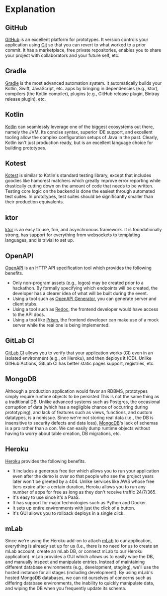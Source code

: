 # Explanation

## GitHub

[GitHub](https://github.com/) is an excellent platform for prototypes. It version controls your application using [Git](https://git-scm.com/) so that you can revert to what worked to a prior commit. It has a marketplace, free private repositories, enables you to share your project with collaborators and your future self, etc. 

## Gradle

[Gradle](https://gradle.org/) is the most advanced automation system. It automatically builds your Kotlin, Swift, JavaScript, etc. apps by bringing in dependencies (e.g., ktor), compilers (the Kotlin compiler), plugins (e.g., GitHub release plugin, Bintray release plugin), etc.

## Kotlin

[Kotlin](https://kotlinlang.org/) can seamlessly leverage one of the biggest ecosystems out there, namely the JVM. Its concise syntax, superior IDE support, and excellent tooling allow the complex configuration setups of Java in the past. Clearly, Kotlin isn't just production ready, but is an excellent language choice for building prototypes.

## Kotest

[Kotest](https://github.com/kotest/kotest) is similar to Kotlin's standard testing library, except that includes goodies like hamcrest matchers which greatly improve error reporting while drastically cutting down on the amount of code that needs to be written. Testing core logic on the backend is done the easiest through automated test suites. In prototypes, test suites should be significantly smaller than their production equivalents.

## ktor

[ktor](http://ktor.io/) is an easy to use, fun, and asynchronous framework. It is foundationally strong, has support for everything from websockets to templating languages, and is trivial to set up.

## OpenAPI

[OpenAPI](https://www.openapis.org/) is an HTTP API specification tool which provides the following benefits.
- Only non-program assets (e.g., logos) may be created prior to a hackathon. By formally specifying which endpoints will be created, the developer has a clearer idea of what will be built during the event.
- Using a tool such as [OpenAPI Generator](https://openapi-generator.tech/), you can generate server and client stubs.
- Using a tool such as [Redoc](https://github.com/Redocly/redoc), the frontend developer would have access to the API docs.
- Using a tool like [Prism](https://github.com/stoplightio/prism), the frontend developer can make use of a mock server while the real one is being implemented.

## GitLab CI

[GitLab CI](https://docs.gitlab.com/ee/ci/) allows you to verify that your application works (CI) even in an isolated environment (e.g., on Heroku), and then deploys it (CD). Unlike GitHub Actions, GitLab CI has better static pages support, registries, etc.

## MongoDB

Although a production application would favor an RDBMS, prototypes simply require runtime objects to be persisted This is not the same thing as a traditional DB. Unlike advanced systems such as Postgres, the occasional corruption of data (which has a negligible chance of occurring during prototyping), and lack of features such as views, functions, and custom datatypes, is a nonissue. Since we're not storing real data (i.e., the DB is insensitive to security defects and data loss), [MongoDB](https://www.mongodb.com/)'s lack of schemas is a pro rather than a con. We can easily dump runtime objects without having to worry about table creation, DB migrations, etc.

## Heroku

[Heroku](https://www.heroku.com/) provides the following benefits.
 - It includes a generous free tier which allows you to run your application even after the demo is over so that people who see the project years later won't be greeted by a 404. Unlike services like AWS whose free tiers expire after a certain duration, Heroku allows you to run any number of apps for free as long as they don't receive traffic 24/7/365.
 - It's easy to use since it's a PaaS.
 - It has support for major technologies such as Python and Docker.
 - It sets up entire environments with just the click of a button.
 - It's GUI allows you to rollback deploys in a single click.

## mLab

Since we're using the Heroku add-on to attach [mLab](https://mlab.com/) to our application, everything is already set up for us (i.e., there is no need for us to create an mLab account, create an mLab DB, or connect mLab to our Heroku application). mLab provides a GUI which allows us to easily wipe the DB, and manually inspect and manipulate entries. Instead of maintaining different database environments (e.g., development, staging), we'll use the hosted instance for all stages (including development). By using mLab's hosted MongoDB databases, we can rid ourselves of concerns such as differing database environments, the inability to quickly manipulate data, and wiping the DB when you frequently update its schema.